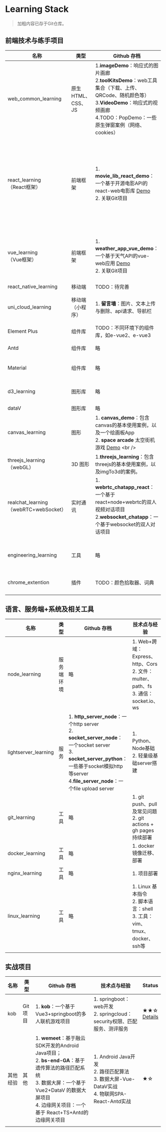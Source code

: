 # Learning Stack

> 加粗内容已存于Git仓库。

## 前端技术与练手项目

| 名称                                        | 类型              | Github 存档                                                  | 技术点与经验                                                 | Status                                                       |
| ------------------------------------------- | ----------------- | ------------------------------------------------------------ | ------------------------------------------------------------ | ------------------------------------------------------------ |
| web_common_learning                         | 原生HTML、CSS、JS | 1.**imageDemo**：响应式的图片画廊<br />2.**toolKitsDemo**：web工具集合（下载、上传、QRCode、随机颜色等）<br />3.**VideoDemo**：响应式的视频画廊<br />4.TODO：PopDemo：一些原生弹窗案例（网络、cookies） | 1. **自定义样式库（待整合）**、响应式布局（flex、媒体查询）、CSS动画<br />2. 事件处理：HTML DOM、DOM2、懒加载<br /> | ★★☆<br />[Details](web_common_learning/README.md)<br />      |
| react_learning<br />（React框架）           | 前端框架          | 1. **movie_lib_react_demo**：一个基于开源电影API的react-web电影库 [Demo](https://comfy-haupia-02c33d.netlify.app/)<br />2. 关联Git项目 | 1. SPA：react-router<br />2. Redux<br /><br />3. React生命周期<br />4. React Hooks：useEffect、useState、useCallback、useContext<br />5. React组件（传子组件{{children}}、传参props） | ★★<br />                                                     |
| vue_learning<br />（Vue框架）               | 前端框架          | 1. **weather_app_vue_demo**：一个基于天气API的vue-web应用 [Demo](https://6476fc1bd18d7b7578c75d70--cozy-frangipane-de6138.netlify.app/)<br />2. 关联Git项目 | 1. SPA：vue-router<br />2. Ref、Reactive<br />Vuex<br />3. Vue生命周期<br />4. Vue Hooks<br />5. Vue语法糖<br />6. Vue组件 | ★★<br />                                                     |
| react_native_learning                       | 移动端            | TODO：待完善                                                 | 1. expo搭建                                                  | ★☆                                                           |
| uni_cloud_learning<br />                    | 移动端（小程序）  | 1. **留言墙**：图片、文本上传与删除、api请求、导航栏<br />   | 1. 云函数使用、云数据库<br />2. 微信小程序基本路由与tabbar   | ★☆<br />[Details](uniapp_learning/uniapp_unicloud_demo/readme.md) |
| Element Plus                                | 组件库            | TODO：不同环境下的组件库，如e-vue2、e-vue3                   |                                                              | ★☆                                                           |
| Antd                                        | 组件库            | 略                                                           | 1. Antd for react：组件使用与二次开发<br />                  | ★☆                                                           |
| Material                                    | 组件库            | 略                                                           | 1. Material for react：组件使用与二次开发                    | ★☆                                                           |
| d3_learning                                 | 图形库            | 略                                                           | 1. 图表可视化：条形图、散点图➕结合svg使用                    | ★☆                                                           |
| dataV                                       | 图形库            | 略                                                           | 1. 图表可视化                                                | ★☆                                                           |
| canvas_learning                             | 图形              | 1. **canvas_demo**：包含canvas的基本使用案例，以及一个绘画板App<br />2. **space arcade** 太空街机游戏 [Demo]([https://comfy-haupia-02c33d.netlify.app](https://comfy-haupia-02c33d.netlify.app/)) <br /> | 1. canvas工具类、碰撞检测、拖拽；<br />2. 片头动画、资源加载机制、粒子特效、JS的面向对象开发 | ★★<br />[Details](canvas_learning/readme.md)                 |
| threejs_learning<br />（webGL）             | 3D 图形           | 1.**threejs_learning**：包含threejs的基本使用案例，以及imgTo3d的案例。 | 1. three.js 基本使用                                         | ★☆                                                           |
| realchat_learning<br />（webRTC+webSocket） | 实时通讯          | 1. **webrtc_chatapp_react**：一个基于react+node+webrtc的双人视频对话项目<br />2.**websocket_chatapp**：一个基于websocket的双人对话项目 | 1. WebRTC：socket.io➕socket.io-client<br />2. WebSocket：ws  | ★★☆                                                          |
| engineering_learning                        | 工具              | 略                                                           | 1. webpack基本使用<br />2. vite<br />3. gulp等<br />4. Eslint、Babel的配置及使用（Vue） | ★★☆                                                          |
| chrome_extention                            | 插件              | TODO：颜色拾取器、词典                                       | 1. Chrome 简易插件开发                                       | ★☆                                                           |
|                                             |                   |                                                              |                                                              |                                                              |
|                                             |                   |                                                              |                                                              |                                                              |



## 语言、服务端+系统及相关工具

| 名称                 | 类型       | Github 存档                                                  | 技术点与经验                                                 | Status                                     |
| -------------------- | ---------- | ------------------------------------------------------------ | ------------------------------------------------------------ | ------------------------------------------ |
| node_learning        | 服务端环境 | 略                                                           | 1. Web+跨域：Express、http、Cors<br />2. 文件：multer、path、fs<br />3. 通信：socket.io、ws<br /> | ★☆<br />                                   |
| lightserver_learning | 服务       | 1.  **http_server_node**：一个http server<br />2. **socket_server_node**：一个socket server<br />3. **socket_server_python**：一些基于socket模拟http等server<br />4.**file_server_node**：一个file upload server | 1. Python、Node基础<br />2. 轻量级基础server搭建             | ★☆                                         |
| git_learning         | 工具       | 略                                                           | 1. git push、pull及常见问题<br />2. git actions + gh pages持续部署 | ★★☆<br />[Details](git_learning/readme.md) |
| docker_learning      | 工具       | 略                                                           | 1. docker 镜像迁移、部署                                     | ★                                          |
| nginx_learning       | 工具       | 略                                                           | 1. 项目部署                                                  | ☆                                          |
| linux_learning       | 工具       | 略                                                           | 1. Linux 基本指令<br />2. 脚本语言：shell<br />3. 工具：vim、tmux、docker、ssh等 | ★★                                         |
|                      |            |                                                              |                                                              |                                            |

## 实战项目

| 名称     | 类型    | Github 存档                                                  | 技术点与经验                                                 | Status                                                     |
| -------- | ------- | ------------------------------------------------------------ | ------------------------------------------------------------ | ---------------------------------------------------------- |
| kob      | Git项目 | 1. **kob**：一个基于Vue3+springboot的多人联机游戏项目        | 1. springboot：web开发<br />2. springcloud：security权限、匹配服务、测评服务 | ★★☆<br />[Details](https://github.com/juemuel/Kob-of-Game) |
| 其他经验 | 其他    | 1. **wemeet**：基于融云SDK开发的Android Java项目；<br />2. **bs-end-GA**：基于遗传算法的路径匹配系统<br />3. 数据大屏：一个基于 Vue2+DataV 的数据大屏项目<br />4. 边缘网关项目：一个基于 React+TS+Antd的边缘网关项目 | 1. Android Java开发<br />2. 路径匹配算法<br />3. 数据大屏-Vue-DataV实战<br />4. 物联网SPA-React-Antd实战 | ★☆                                                         |
|          |         |                                                              |                                                              |                                                            |

